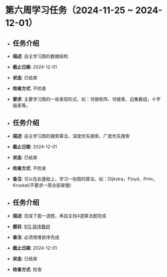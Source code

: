 # 第六周学习任务（2024-11-25 ~ 2024-12-01）

- ## 任务介绍
- **描述**: 自主学习图的数据结构
- **截止日期**: 2024-12-01
- **状态**: 已结束
- **检查方式**: 不检查
- **要求**: 主要学习图的一些表现形式，如：邻接矩阵、邻接表、边集数组，十字链表等。

- ## 任务介绍
- **描述**: 自主学习图的搜索算法，深度优先搜索、广度优先搜索
- **截止日期**: 2024-12-01
- **状态**: 已结束
- **检查方式**: 不检查
- **备注**: 可以在此基础上，学习一些图的算法，如：Dijkstra，Floyd，Prim，Kruskal(不要求一周全部掌握)

- ## 任务介绍
- **描述**: 完成下面一道题，再自主找4道算法题完成
- **题目**: [912.排序数组](https://leetcode.cn/problems/sort-an-array/)
- **备注**: 必须用堆排序完成
- **截止日期**: 2024-12-01
- **状态**: 已结束
- **检查方式**: 检查
